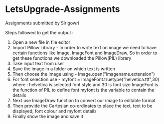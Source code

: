 # LetsUpgrade-Assignments
Assignments submitted by Sirigowri

Steps followed to get the output : 
1. Open a new file in file editor
2. Import Pillow Library - In order to write text on image we need to have certain functions like Image, ImageFont and ImageDraw. 
                           So in order to get these functions we downloaded the Pillow(PIL) library
3. Take input text from user                            
4. Save the image in a folder on which text is written
5. Then choose the Image using - Image.open("imagename.extension")
6. For font selection use - myfont = ImageFont.truetype("helvetica.ttf",30) 
       where : helvetica is selected font style and 30 is font size
       ImageFont is the function of PIL to define font 
       myfont is the variable to contain the details
7. Next use ImageDraw function to convert our image to editable format
8. Then provide the Cartesian co-ordinates to place the text, text to be displayed, font colour and myfont details 
9. Finally show the image and save it
